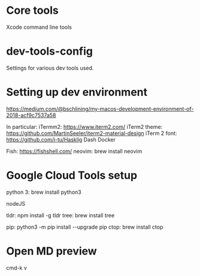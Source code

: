 # Core tools
Xcode command line tools

# dev-tools-config
Settings for various dev tools used.


# Setting up dev environment
https://medium.com/@bschlining/my-macos-development-environment-of-2018-acf9c7537a58

In particular:
iTermm2: https://www.iterm2.com/
iTerm2 theme: https://github.com/MartinSeeler/iterm2-material-design
iTerm 2 font: https://github.com/i-tu/Hasklig
Dash
Docker


Fish: https://fishshell.com/
neovim: brew install neovim


# Google Cloud Tools setup
python 3: brew install python3

nodeJS


tldr: npm install -g tldr
tree: brew install tree

pip: python3 -m pip install --upgrade pip
ctop: brew install ctop

# Open MD preview 
cmd-k v
